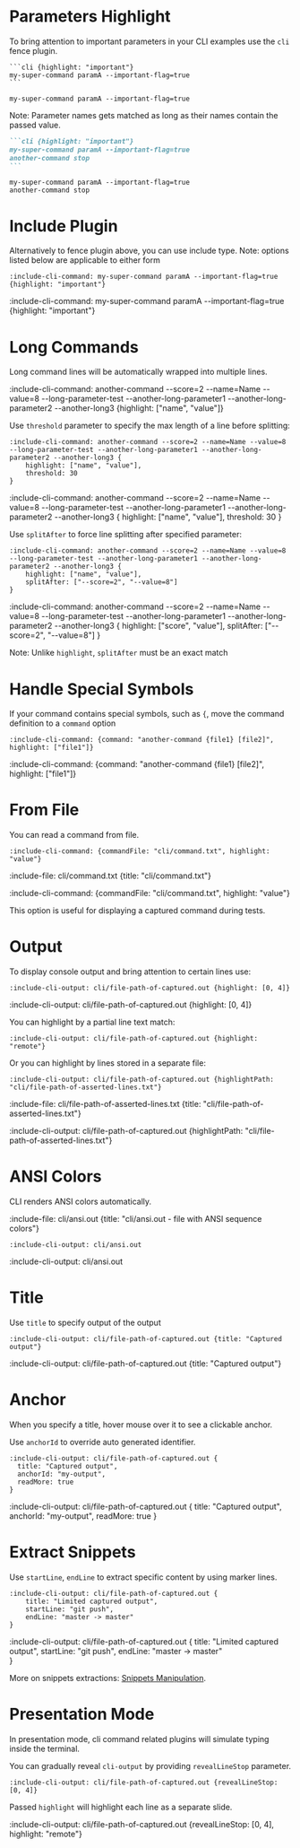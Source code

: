 # Parameters Highlight

To bring attention to important parameters in your CLI examples use the `cli` fence plugin.

    ```cli {highlight: "important"}
    my-super-command paramA --important-flag=true 
    ```

```cli {highlight: "important"}
my-super-command paramA --important-flag=true 
```

Note: Parameter names gets matched as long as their names contain the passed value.

````markdown {title: "stacking multiple commands"} 
```cli {highlight: "important"}
my-super-command paramA --important-flag=true 
another-command stop  
```
````

```cli {highlight: "important"} 
my-super-command paramA --important-flag=true 
another-command stop  
```

# Include Plugin 

Alternatively to fence plugin above, you can use include type.
Note: options listed below are applicable to either form

    :include-cli-command: my-super-command paramA --important-flag=true {highlight: "important"}
    
:include-cli-command: my-super-command paramA --important-flag=true {highlight: "important"}

# Long Commands

Long command lines will be automatically wrapped into multiple lines.

:include-cli-command: another-command --score=2 --name=Name --value=8 --long-parameter-test --another-long-parameter1 --another-long-parameter2 --another-long3 {highlight: ["name", "value"]}

Use `threshold` parameter to specify the max length of a line before splitting:
 
```
:include-cli-command: another-command --score=2 --name=Name --value=8 --long-parameter-test --another-long-parameter1 --another-long-parameter2 --another-long3 {
    highlight: ["name", "value"], 
    threshold: 30
}
```

:include-cli-command: another-command --score=2 --name=Name --value=8 --long-parameter-test --another-long-parameter1 --another-long-parameter2 --another-long3 {
    highlight: ["name", "value"], 
    threshold: 30
}

Use `splitAfter` to force line splitting after specified parameter:

```
:include-cli-command: another-command --score=2 --name=Name --value=8 --long-parameter-test --another-long-parameter1 --another-long-parameter2 --another-long3 {
    highlight: ["name", "value"], 
    splitAfter: ["--score=2", "--value=8"]
}
```

:include-cli-command: another-command --score=2 --name=Name --value=8 --long-parameter-test --another-long-parameter1 --another-long-parameter2 --another-long3 {
    highlight: ["score", "value"], 
    splitAfter: ["--score=2", "--value=8"]
}

Note: Unlike `highlight`, `splitAfter` must be an exact match

# Handle Special Symbols

If your command contains special symbols, such as `{`, move the command definition to a `command` option

    :include-cli-command: {command: "another-command {file1} [file2]", highlight: ["file1"]}

:include-cli-command: {command: "another-command {file1} [file2]", highlight: ["file1"]}

# From File

You can read a command from file.

    :include-cli-command: {commandFile: "cli/command.txt", highlight: "value"}

:include-file: cli/command.txt {title: "cli/command.txt"}

:include-cli-command: {commandFile: "cli/command.txt", highlight: "value"}

This option is useful for displaying a captured command during tests. 

# Output

To display console output and bring attention to certain lines use:

    :include-cli-output: cli/file-path-of-captured.out {highlight: [0, 4]}

:include-cli-output: cli/file-path-of-captured.out {highlight: [0, 4]}

You can highlight by a partial line text match:

    :include-cli-output: cli/file-path-of-captured.out {highlight: "remote"}

Or you can highlight by lines stored in a separate file:

    :include-cli-output: cli/file-path-of-captured.out {highlightPath: "cli/file-path-of-asserted-lines.txt"}

:include-file: cli/file-path-of-asserted-lines.txt {title: "cli/file-path-of-asserted-lines.txt"}

:include-cli-output: cli/file-path-of-captured.out {highlightPath: "cli/file-path-of-asserted-lines.txt"}

# ANSI Colors

CLI renders ANSI colors automatically.

:include-file: cli/ansi.out {title: "cli/ansi.out - file with ANSI sequence colors"}

    :include-cli-output: cli/ansi.out

:include-cli-output: cli/ansi.out

# Title

Use `title` to specify output of the output

    :include-cli-output: cli/file-path-of-captured.out {title: "Captured output"}

:include-cli-output: cli/file-path-of-captured.out {title: "Captured output"}

# Anchor

When you specify a title, hover mouse over it to see a clickable anchor.

Use `anchorId` to override auto generated identifier.

    :include-cli-output: cli/file-path-of-captured.out {
      title: "Captured output",
      anchorId: "my-output",
      readMore: true
    }

:include-cli-output: cli/file-path-of-captured.out { 
  title: "Captured output",
  anchorId: "my-output",
  readMore: true 
}
    
# Extract Snippets

Use `startLine`, `endLine` to extract specific content by using marker lines.

    :include-cli-output: cli/file-path-of-captured.out {
        title: "Limited captured output",
        startLine: "git push",
        endLine: "master -> master"    
    }
    
:include-cli-output: cli/file-path-of-captured.out {
    title: "Limited captured output",
    startLine: "git push",
    endLine: "master -> master"    
}

More on snippets extractions: [Snippets Manipulation](snippets/snippets-manipulation).

# Presentation Mode

In presentation mode, cli command related plugins will simulate typing inside the terminal.

You can gradually reveal `cli-output` by providing `revealLineStop` parameter.
  
    :include-cli-output: cli/file-path-of-captured.out {revealLineStop: [0, 4]}
    
Passed `highlight` will highlight each line as a separate slide.

:include-cli-output: cli/file-path-of-captured.out {revealLineStop: [0, 4], highlight: "remote"}
